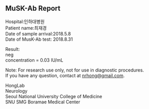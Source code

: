 
## MuSK-Ab Report

Hospital:인하대병원  
Patient name:최재경  
Date of sample arrival:2018.5.8  
Date of MusK-Ab test: 2018.8.31  

Result:  
neg  
concentration = 0.03 IU/mL  

Note: For research use only, not for use in diagnostic procedures.  
If you have any question, contact at nrhong@gmail.com.  

HongLab  
Neurology  
Seoul National University College of Medicine  
SNU SMG Boramae Medical Center  
            
